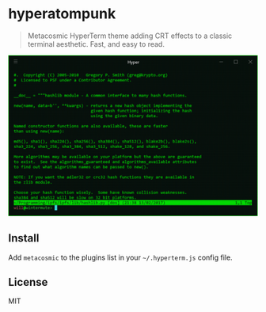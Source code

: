 # hyperatompunk

> Metacosmic HyperTerm theme adding CRT effects to a classic terminal aesthetic. Fast, and easy to read.

![](screenshot.png)

## Install

Add `metacosmic` to the plugins list in your `~/.hyperterm.js` config file.


## License

MIT

